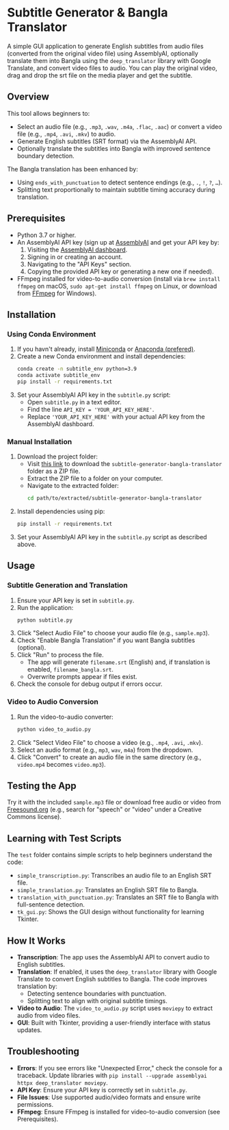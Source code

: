 # Subtitle Generator & Bangla Translator

A simple GUI application to generate English subtitles from audio files (converted from the original video file) using AssemblyAI, optionally translate them into Bangla using the `deep_translator` library with Google Translate, and convert video files to audio. You can play the original video, drag and drop the srt file on the media player and get the subtitle.

## Overview

This tool allows beginners to:
- Select an audio file (e.g., `.mp3`, `.wav`, `.m4a`, `.flac`, `.aac`) or convert a video file (e.g., `.mp4`, `.avi`, `.mkv`) to audio.
- Generate English subtitles (SRT format) via the AssemblyAI API.
- Optionally translate the subtitles into Bangla with improved sentence boundary detection.

The Bangla translation has been enhanced by:
- Using `ends_with_punctuation` to detect sentence endings (e.g., `.`, `!`, `?`, `…`).
- Splitting text proportionally to maintain subtitle timing accuracy during translation.

## Prerequisites

- Python 3.7 or higher.
- An AssemblyAI API key (sign up at [AssemblyAI](https://www.assemblyai.com/) and get your API key by:
  1. Visiting the [AssemblyAI dashboard](https://www.assemblyai.com/app).
  2. Signing in or creating an account.
  3. Navigating to the "API Keys" section.
  4. Copying the provided API key or generating a new one if needed).
- FFmpeg installed for video-to-audio conversion (install via `brew install ffmpeg` on macOS, `sudo apt-get install ffmpeg` on Linux, or download from [FFmpeg](https://ffmpeg.org/download.html) for Windows).

## Installation

### Using Conda Environment

1. If you havn't already, install [Miniconda](https://docs.conda.io/en/latest/miniconda.html) or [Anaconda (prefered)](https://www.anaconda.com/products/distribution).
2. Create a new Conda environment and install dependencies:
   ```bash
   conda create -n subtitle_env python=3.9
   conda activate subtitle_env
   pip install -r requirements.txt
   ```
3. Set your AssemblyAI API key in the `subtitle.py` script:
   - Open `subtitle.py` in a text editor.
   - Find the line `API_KEY = 'YOUR_API_KEY_HERE'`.
   - Replace `'YOUR_API_KEY_HERE'` with your actual API key from the AssemblyAI dashboard.

### Manual Installation

1. Download the project folder:
   - Visit [this link](https://minhaskamal.github.io/DownGit/#/home?url=https://github.com/Mahmud-Arif21/i_got_distracted/tree/main/subtitle-generator-bangla-translator) to download the `subtitle-generator-bangla-translator` folder as a ZIP file.
   - Extract the ZIP file to a folder on your computer.
   - Navigate to the extracted folder:
     ```bash
     cd path/to/extracted/subtitle-generator-bangla-translator
     ```
2. Install dependencies using pip:
   ```bash
   pip install -r requirements.txt
   ```
3. Set your AssemblyAI API key in the `subtitle.py` script as described above.

## Usage

### Subtitle Generation and Translation
1. Ensure your API key is set in `subtitle.py`.
2. Run the application:
   ```bash
   python subtitle.py
   ```
3. Click "Select Audio File" to choose your audio file (e.g., `sample.mp3`).
4. Check "Enable Bangla Translation" if you want Bangla subtitles (optional).
5. Click "Run" to process the file.
   - The app will generate `filename.srt` (English) and, if translation is enabled, `filename_bangla.srt`.
   - Overwrite prompts appear if files exist.
6. Check the console for debug output if errors occur.

### Video to Audio Conversion
1. Run the video-to-audio converter:
   ```bash
   python video_to_audio.py
   ```
2. Click "Select Video File" to choose a video (e.g., `.mp4`, `.avi`, `.mkv`).
3. Select an audio format (e.g., `mp3`, `wav`, `m4a`) from the dropdown.
4. Click "Convert" to create an audio file in the same directory (e.g., `video.mp4` becomes `video.mp3`).

## Testing the App

Try it with the included `sample.mp3` file or download free audio or video from [Freesound.org](https://freesound.org/) (e.g., search for "speech" or "video" under a Creative Commons license).

## Learning with Test Scripts

The `test` folder contains simple scripts to help beginners understand the code:
- `simple_transcription.py`: Transcribes an audio file to an English SRT file.
- `simple_translation.py`: Translates an English SRT file to Bangla.
- `translation_with_punctuation.py`: Translates an SRT file to Bangla with full-sentence detection.
- `tk_gui.py`: Shows the GUI design without functionality for learning Tkinter.

## How It Works

- **Transcription**: The app uses the AssemblyAI API to convert audio to English subtitles.
- **Translation**: If enabled, it uses the `deep_translator` library with Google Translate to convert English subtitles to Bangla. The code improves translation by:
  - Detecting sentence boundaries with punctuation.
  - Splitting text to align with original subtitle timings.
- **Video to Audio**: The `video_to_audio.py` script uses `moviepy` to extract audio from video files.
- **GUI**: Built with Tkinter, providing a user-friendly interface with status updates.

## Troubleshooting

- **Errors**: If you see errors like "Unexpected Error," check the console for a traceback. Update libraries with `pip install --upgrade assemblyai httpx deep_translator moviepy`.
- **API Key**: Ensure your API key is correctly set in `subtitle.py`.
- **File Issues**: Use supported audio/video formats and ensure write permissions.
- **FFmpeg**: Ensure FFmpeg is installed for video-to-audio conversion (see Prerequisites).
